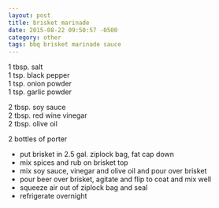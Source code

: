 ```yaml
---
layout: post
title: brisket marinade
date: 2015-08-22 09:50:57 -0500
category: other
tags: bbq brisket marinade sauce
---
```

1 tbsp. salt  
1 tsp. black pepper  
1 tsp. onion powder  
1 tsp. garlic powder  
  
2 tbsp. soy sauce  
2 tbsp. red wine vinegar  
2 tbsp. olive oil  
  
2 bottles of porter  
<ul>
 	<li>put brisket in 2.5 gal. ziplock bag, fat cap down</li>
 	<li>mix spices and rub on brisket top</li>
 	<li>mix soy sauce, vinegar and olive oil and pour over brisket</li>
 	<li>pour beer over brisket, agitate and flip to coat and mix well</li>
 	<li>squeeze air out of ziplock bag and seal</li>
 	<li>refrigerate overnight</li>
</ul>
